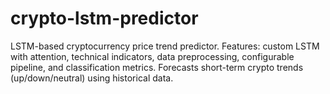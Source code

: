 # crypto-lstm-predictor
LSTM-based cryptocurrency price trend predictor. Features: custom LSTM with attention, technical indicators, data preprocessing, configurable pipeline, and classification metrics. Forecasts short-term crypto trends (up/down/neutral) using historical data.
